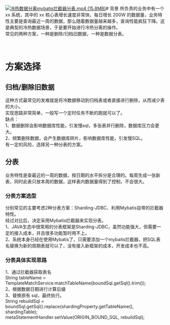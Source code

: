 [![冷热数据分离mybatis拦截器分表.mp4 (15.8MB)](https://gw.alipayobjects.com/mdn/prod_resou/afts/img/A*NNs6TKOR3isAAAAAAAAAAABkARQnAQ)](https://www.yuque.com/docs/176645991?_lake_card=%7B%22status%22%3A%22done%22%2C%22name%22%3A%22%E5%86%B7%E7%83%AD%E6%95%B0%E6%8D%AE%E5%88%86%E7%A6%BBmybatis%E6%8B%A6%E6%88%AA%E5%99%A8%E5%88%86%E8%A1%A8.mp4%22%2C%22size%22%3A16562776%2C%22taskId%22%3A%22ufbb82777-9836-421e-aaf8-a77013ad9a0%22%2C%22taskType%22%3A%22upload%22%2C%22url%22%3Anull%2C%22cover%22%3Anull%2C%22videoId%22%3A%22inputs%2Fprod%2Fyuque%2F2024%2F29413969%2Fmp4%2F1720371045533-07267bcf-9807-42fc-bd7c-0877b811efd4.mp4%22%2C%22download%22%3Afalse%2C%22__spacing%22%3A%22both%22%2C%22id%22%3A%22xP4rk%22%2C%22margin%22%3A%7B%22top%22%3Atrue%2C%22bottom%22%3Atrue%7D%2C%22card%22%3A%22video%22%7D#xP4rk)# 背景
所负责的业务中有一个 xx 系统，其中的 xx 核心表增长速度非常快，每日增长 200W 的数据量，业务特性主要是查询最近一周的数据，那么随着数据量越来越多，查询性能疯狂下降。这是典型的冷热数据场景，于是要开始进行冷热分离的操作。<br />常见的两种方案，一种是删除/归档旧数据，一种是数据分表。
# <br />方案选择
## 归档/删除旧数据
这种方式最常见的发难就是将冷数据移动到归档表或者直接进行删除，从而减少表的大小。<br />实现思路非常简单，一般写一个定时任务不断的跑就可以了。<br />缺点：<br />1、数据删除会影响数据库性能，引发慢sql，多张表并行删除，数据库压力会更大。<br />2、频繁删除数据，会产生数据库碎片，影响数据库性能，引发慢SQL。<br />有一定的风险，选择另一种分表的方案。
## 分表
业务特性是查最近的一周的数据，按日期的水平拆分是合理的。每周生成一张新表，同时此表只放本周的数据，这样表内数据量得到了控制，不会很大。
### 分表方案选型
分别常见的主要考虑2种分表方案：Sharding-JDBC、利用Mybatis自带的拦截器特性。<br />经过对比后，决定采用Mybatis拦截器来实现分表。<br />1、JAVA生态中很常用的分表框架是Sharding-JDBC，虽然功能强大，但需要一定的接入成本，并且很多功能暂时用不上。<br />2、系统本身已经在使用Mybatis了，只需要添加一个mybaits拦截器，把SQL表名替换为新的周期表就可以了，没有接入新框架的成本，开发成本也不高。
### 分表具体实现思路
1、通过拦截器获取表名<br />String tableName = TemplateMatchService.matchTableName(boundSql.getSql().trim());<br />2、根据数据日期进行计算后缀<br />3、替换原有 sql，最终执行。<br /> String rebuildSql = boundSql.getSql().replace(shardingProperty.getTableName(), shardingTable);<br /> metaStatementHandler.setValue(ORIGIN_BOUND_SQL, rebuildSql);

